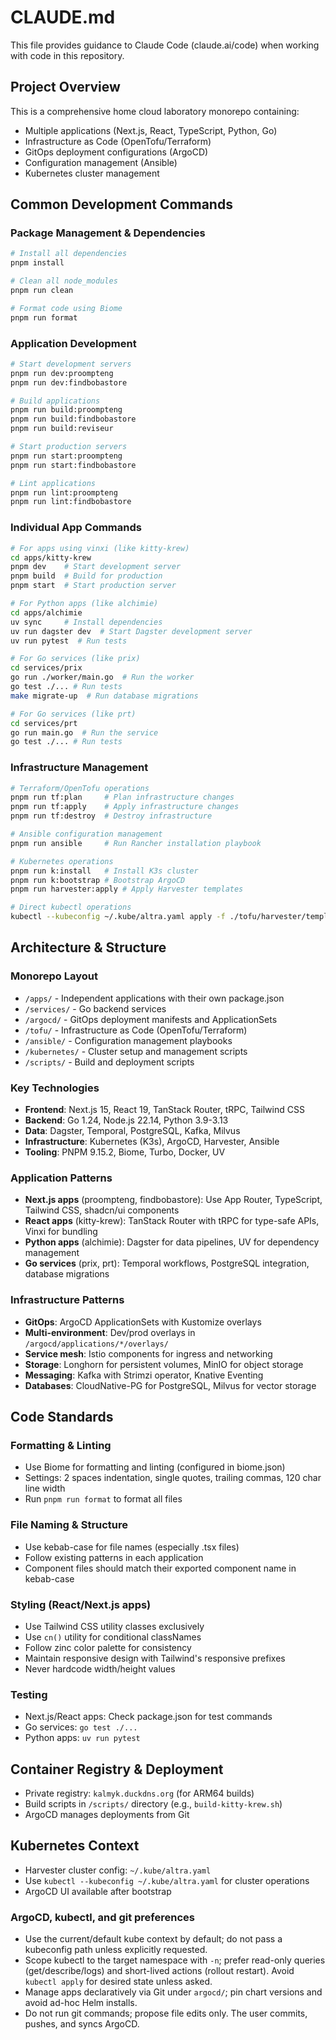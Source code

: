 # CLAUDE.md

This file provides guidance to Claude Code (claude.ai/code) when working with code in this repository.

## Project Overview

This is a comprehensive home cloud laboratory monorepo containing:

- Multiple applications (Next.js, React, TypeScript, Python, Go)
- Infrastructure as Code (OpenTofu/Terraform)
- GitOps deployment configurations (ArgoCD)
- Configuration management (Ansible)
- Kubernetes cluster management

## Common Development Commands

### Package Management & Dependencies

```bash
# Install all dependencies
pnpm install

# Clean all node_modules
pnpm run clean

# Format code using Biome
pnpm run format
```

### Application Development

```bash
# Start development servers
pnpm run dev:proompteng
pnpm run dev:findbobastore

# Build applications
pnpm run build:proompteng
pnpm run build:findbobastore
pnpm run build:reviseur

# Start production servers
pnpm run start:proompteng
pnpm run start:findbobastore

# Lint applications
pnpm run lint:proompteng
pnpm run lint:findbobastore
```

### Individual App Commands

```bash
# For apps using vinxi (like kitty-krew)
cd apps/kitty-krew
pnpm dev    # Start development server
pnpm build  # Build for production
pnpm start  # Start production server

# For Python apps (like alchimie)
cd apps/alchimie
uv sync     # Install dependencies
uv run dagster dev  # Start Dagster development server
uv run pytest  # Run tests

# For Go services (like prix)
cd services/prix
go run ./worker/main.go  # Run the worker
go test ./... # Run tests
make migrate-up  # Run database migrations

# For Go services (like prt)
cd services/prt
go run main.go  # Run the service
go test ./... # Run tests
```

### Infrastructure Management

```bash
# Terraform/OpenTofu operations
pnpm run tf:plan     # Plan infrastructure changes
pnpm run tf:apply    # Apply infrastructure changes
pnpm run tf:destroy  # Destroy infrastructure

# Ansible configuration management
pnpm run ansible     # Run Rancher installation playbook

# Kubernetes operations
pnpm run k:install   # Install K3s cluster
pnpm run k:bootstrap # Bootstrap ArgoCD
pnpm run harvester:apply # Apply Harvester templates

# Direct kubectl operations
kubectl --kubeconfig ~/.kube/altra.yaml apply -f ./tofu/harvester/templates
```

## Architecture & Structure

### Monorepo Layout

- `/apps/` - Independent applications with their own package.json
- `/services/` - Go backend services
- `/argocd/` - GitOps deployment manifests and ApplicationSets
- `/tofu/` - Infrastructure as Code (OpenTofu/Terraform)
- `/ansible/` - Configuration management playbooks
- `/kubernetes/` - Cluster setup and management scripts
- `/scripts/` - Build and deployment scripts

### Key Technologies

- **Frontend**: Next.js 15, React 19, TanStack Router, tRPC, Tailwind CSS
- **Backend**: Go 1.24, Node.js 22.14, Python 3.9-3.13
- **Data**: Dagster, Temporal, PostgreSQL, Kafka, Milvus
- **Infrastructure**: Kubernetes (K3s), ArgoCD, Harvester, Ansible
- **Tooling**: PNPM 9.15.2, Biome, Turbo, Docker, UV

### Application Patterns

- **Next.js apps** (proompteng, findbobastore): Use App Router, TypeScript, Tailwind CSS, shadcn/ui components
- **React apps** (kitty-krew): TanStack Router with tRPC for type-safe APIs, Vinxi for bundling
- **Python apps** (alchimie): Dagster for data pipelines, UV for dependency management
- **Go services** (prix, prt): Temporal workflows, PostgreSQL integration, database migrations

### Infrastructure Patterns

- **GitOps**: ArgoCD ApplicationSets with Kustomize overlays
- **Multi-environment**: Dev/prod overlays in `/argocd/applications/*/overlays/`
- **Service mesh**: Istio components for ingress and networking
- **Storage**: Longhorn for persistent volumes, MinIO for object storage
- **Messaging**: Kafka with Strimzi operator, Knative Eventing
- **Databases**: CloudNative-PG for PostgreSQL, Milvus for vector storage

## Code Standards

### Formatting & Linting

- Use Biome for formatting and linting (configured in biome.json)
- Settings: 2 spaces indentation, single quotes, trailing commas, 120 char line width
- Run `pnpm run format` to format all files

### File Naming & Structure

- Use kebab-case for file names (especially .tsx files)
- Follow existing patterns in each application
- Component files should match their exported component name in kebab-case

### Styling (React/Next.js apps)

- Use Tailwind CSS utility classes exclusively
- Use `cn()` utility for conditional classNames
- Follow zinc color palette for consistency
- Maintain responsive design with Tailwind's responsive prefixes
- Never hardcode width/height values

### Testing

- Next.js/React apps: Check package.json for test commands
- Go services: `go test ./...`
- Python apps: `uv run pytest`

## Container Registry & Deployment

- Private registry: `kalmyk.duckdns.org` (for ARM64 builds)
- Build scripts in `/scripts/` directory (e.g., `build-kitty-krew.sh`)
- ArgoCD manages deployments from Git

## Kubernetes Context

- Harvester cluster config: `~/.kube/altra.yaml`
- Use `kubectl --kubeconfig ~/.kube/altra.yaml` for cluster operations
- ArgoCD UI available after bootstrap

### ArgoCD, kubectl, and git preferences

- Use the current/default kube context by default; do not pass a kubeconfig path unless explicitly requested.
- Scope kubectl to the target namespace with `-n`; prefer read-only queries (get/describe/logs) and short-lived actions (rollout restart). Avoid `kubectl apply` for desired state unless asked.
- Manage apps declaratively via Git under `argocd/`; pin chart versions and avoid ad-hoc Helm installs.
- Do not run git commands; propose file edits only. The user commits, pushes, and syncs ArgoCD.
